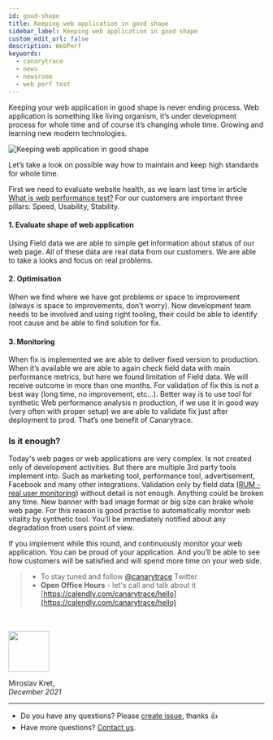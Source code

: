 ```yaml
---
id: good-shape
title: Keeping web application in good shape
sidebar_label: Keeping web application in good shape
custom_edit_url: false
description: WebPerf
keywords:
  - canarytrace
  - news
  - newsroom
  - web perf test
---
```

Keeping your web application in good shape is never ending process. Web application is something like living organism, it’s under development process for whole time and of course it’s changing whole time. Growing and learning new modern technologies. 

![Keeping web application in good shape](/img/banner_good_shape.png)

Let’s take a look on possible way how to maintain and keep high standards for whole time.

First we need to evaluate website health, as we learn last time in article [What is web performance test?](/docs/news/what-is-web-perf) 
For our customers are important three pillars: 
Speed,
Usability,
Stability.

#### 1. Evaluate shape of web application
Using Field data we are able to simple get information about status of our web page. All of these data are real data from our customers. We are able to take a looks and focus on real problems. 

#### 2. Optimisation
When we find where we have got problems or space to improvement (always is space to improvements, don’t worry). Now development team needs to be involved and using right tooling, their could be able to identify root cause and be able to find solution for fix.

#### 3. Monitoring
When fix is implemented we are able to deliver fixed version to production. When it’s available we are able to again check field data with main performance metrics, but here we found limitation of Field data. We will receive outcome in more than one months. For validation of fix this is not a best way (long time, no improvement, etc…). Better way is to use tool for synthetic Web performance analysis n production, if we use it in good way (very often with proper setup) we are able to validate fix just after deployment to prod. That’s one benefit of Canarytrace. 

### Is it enough?
Today's web pages or web applications are very complex. Is not created only of development activities. But there are multiple 3rd party tools implement into. Such as marketing tool, performance tool, advertisement, Facebook and many other integrations. Validation only by field data ([RUM - real user monitoring](https://web.dev/vitals-measurement-getting-started/)) without detail is not enough. Anything could be broken any time. New banner with bad image format or big size can brake whole web page. For this reason is good practise to automatically monitor web vitality by synthetic tool. You’ll be immediately notified about any degradation from users point of view. 


If you implement while this round, and continuously monitor your web application. You can be proud of your application. And you’ll be able to see how customers will be satisfied and will spend more time on your web side. 



> - To stay tuned and follow [@canarytrace](https://twitter.com/canarytrace) Twitter
> - **Open Office Hours** - let's call and talk about it [https://calendly.com/canarytrace/hello](https://calendly.com/canarytrace/hello)

<br/><br/>
<img src="/img/miroslavKret_circle.png" width="80" />

Miroslav Kret, <br />*December 2021*

---

- Do you have any questions? Please [create issue](https://github.com/canarytrace/documentation/issues/new/choose), thanks 👍
- Have more questions? [Contact us](/docs/support/contactus).
